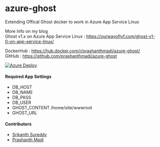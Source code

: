 # azure-ghost
Extending Offical Ghost docker to work in Azure App Service Linux

More Info on my blog<br>
Ghost v1.x on Azure App Service Linux : https://ourwayoflyf.com/ghost-v1-0-on-app-service-linux/

DockerHub : https://hub.docker.com/r/prashanthmadi/azure-ghost/<br>
GitHub : https://github.com/prashanthmadi/azure-ghost

[![Azure Deploy](http://azuredeploy.net/deploybutton.png)](https://portal.azure.com/#create/Microsoft.Template/uri/https%3a%2f%2fraw.githubusercontent.com%2jordiCabeza%2fazure-ghost%2fmaster%2fazuredeploy.json)

#### Required App Settings
- DB_HOST
- DB_NAME
- DB_PASS
- DB_USER
- GHOST_CONTENT /home/site/wwwroot
- GHOST_URL

#### Contributors
- [Srikanth Sureddy](https://github.com/sureddy1)
- [Prashanth Madi](https://github.com/prashanthmadi)
